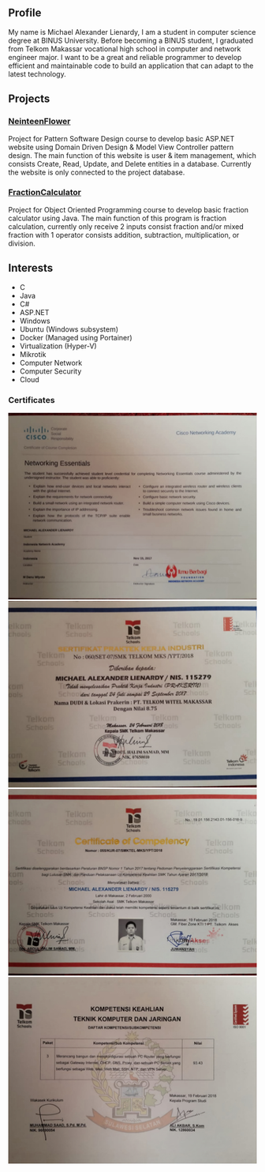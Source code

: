 ## Profile
My name is Michael Alexander Lienardy, I am a student in computer science degree at BINUS University. Before becoming a BINUS student, I graduated from Telkom Makassar vocational high school in computer and network engineer major.
I want to be a great and reliable programmer to develop efficient and maintainable code to build an application that can adapt to the latest technology.

## Projects
### [NeinteenFlower](https://github.com/AlphaDelta9/PatternSoftwareDesign)
Project for Pattern Software Design course to develop basic ASP.NET website using Domain Driven Design & Model View Controller pattern design. The main function of this website is user & item management, which consists Create, Read, Update, and Delete entities in a database. Currently the website is only connected to the project database.
### [FractionCalculator](https://github.com/AlphaDelta9/ObjectOrientedProgramming)
Project for Object Oriented Programming course to develop basic fraction calculator using Java. The main function of this program is fraction calculation, currently only receive 2 inputs consist fraction and/or mixed fraction with 1 operator consists addition, subtraction, multiplication, or division.

## Interests
- C
- Java
- C#
- ASP.NET
- Windows
- Ubuntu (Windows subsystem)
- Docker (Managed using Portainer)
- Virtualization (Hyper-V)
- Mikrotik
- Computer Network
- Computer Security
- Cloud

### Certificates
![Networking Essentials](https://github.com/AlphaDelta9/Portfolio/raw/main/Cisco.jpg)
![Praktek Industri](https://github.com/AlphaDelta9/Portfolio/raw/main/Witel.jpg)
![Front](https://github.com/AlphaDelta9/Portfolio/raw/main/KompetensiF.jpg)
![Back](https://github.com/AlphaDelta9/Portfolio/raw/main/KompetensiB.jpg)
